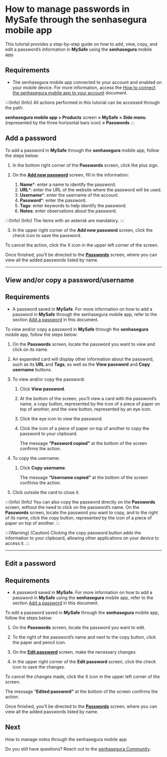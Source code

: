 # How to manage passwords in MySafe through the senhasegura mobile app

This tutorial provides a step-by-step guide on how to add, view, copy, and edit a password’s information in **MySafe** using the **senhasegura** mobile app.

## Requirements

* The senhasegura mobile app connected to your account and enabled on your mobile device. For more information, access the [How to connect the senhasegura mobile app to your account](/v3-32/docs/senhasegura-mobile-app-how-to-connect-the-senhasegura-app) document.

:::(Info) (Info)
All actions performed in this tutorial can be accessed through the path:

**senhasegura mobile app > Products** screen **> MySafe > Side menu** (represented by the three horizontal bars icon) **> Passwords** 
:::

## Add a password

To add a password in **MySafe** through the **senhasegura** mobile app, follow the steps below:

1. In the bottom right corner of the **Passwords** screen, click the plus sign.

1. On the **[Add new password](/v3-32/docs/senhasegura-mobile-app-add-edit-password-screens)** screen, fill in the information:
    1. **Name***: enter a name to identify the password.
    2. **URL***: enter the URL of the website where the password will be used.
    3. **Username***: enter the username of the account.
    4. **Password***: enter the password.
    5. **Tags**: enter keywords to help identify the password.
    6. **Notes**: enter observations about the password.

:::(Info) (Info)
The items with an asterisk are mandatory.
:::

3. In the upper right corner of the **Add new password** screen, click the check icon to save the password.

To cancel the action, click the X icon in the upper left corner of the screen.

Once finished, you’ll be directed to the  **[Passwords](/v3-32/docs/senhasegura-mobile-app-mysafe-passwords)** screen, where you can view all the added passwords listed by name.

* * *
## View and/or copy a password/username

## Requirements

* A password saved in **MySafe**. For more information on how to add a password in **MySafe** through the senhasegura mobile app, refer to the section [Add a password](/v3-32/docs/senhasegura-mobile-app-how-to-manage-passwords-in-mysafe#add-a-password) in this document.

To view and/or copy a password in **MySafe** through the **senhasegura** mobile app, follow the steps below:

1. On the **Passwords** screen, locate the password you want to view and click on its name.

1. An expanded card will display other information about the password, such as its **URL** and **Tags**, as well as the **View password** and **Copy username** buttons.

1. To view and/or copy the password:
    1. Click **View password**.
    2. At the bottom of the screen, you’ll view a card with the password’s name, a copy button, represented by the icon of a piece of paper on top of another, and the view button, represented by an eye icon.
    3. Click the eye icon to view the password.
    4. Click the icon of a piece of paper on top of another to copy the password to your clipboard.

    
        The message **“Password copied”**   at the bottom of the screen confirms the action.


2. To copy the username:
    1. Click **Copy username**.

        The message **“Username copied”** at the bottom of the screen confirms the action.


3. Click outside the card to close it.

:::(Info) (Info)
You can also copy the password directly on the **Passwords** screen, without the need to click on the password’s name.
On the **Passwords** screen, locate the password you want to copy, and to the right of its name, click the copy button, represented by the icon of a piece of paper on top of another.
:::

:::(Warning) (Caution)
Clicking the copy password button adds the information to your clipboard, allowing other applications on your device to access it.
:::


* * *
## Edit a password




## Requirements

* A password saved in **MySafe**. For more information on how to add a password in **MySafe** using the **senhasegura** mobile app, refer to the section [Add a password](/v3-32/docs/senhasegura-mobile-app-how-to-manage-passwords-in-mysafe#add-a-password) in this document.


To edit a password saved in **MySafe** through the **senhasegura** mobile app, follow the steps below:

1. On the **Passwords** screen, locate the password you want to edit.

1. To the right of the password’s name and next to the copy button, click the paper and pencil icon.

1. On the **[Edit password](/v3-32/docs/senhasegura-mobile-app-add-edit-password-screens)** screen, make the necessary changes.


1. In the upper right corner of the **Edit password** screen, click the check icon to save the changes.

To cancel the changes made, click the X icon in the upper left corner of the screen.

The message “**Edited password”** at the bottom of the screen confirms the action.

Once finished, you’ll be directed to the **[Passwords](/v3-32/docs/senhasegura-mobile-app-mysafe-passwords)** screen, where you can view all the added passwords listed by name.

## Next
How to manage notes through the senhasegura mobile app


Do you still have questions? Reach out to the [senhasegura Community](https://community.senhasegura.io/).
